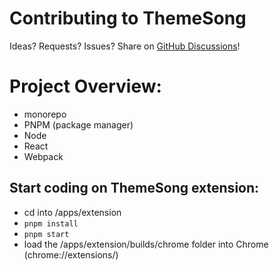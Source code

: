 # Contributing to ThemeSong

Ideas? Requests? Issues?
Share on [GitHub Discussions](https://github.com/KristofferTroncoso/ThemeSong/discussions)!

# Project Overview:

- monorepo
- PNPM (package manager)
- Node
- React
- Webpack

## Start coding on ThemeSong extension:

- cd into /apps/extension
- `pnpm install`
- `pnpm start`
- load the /apps/extension/builds/chrome folder into Chrome (chrome://extensions/)
